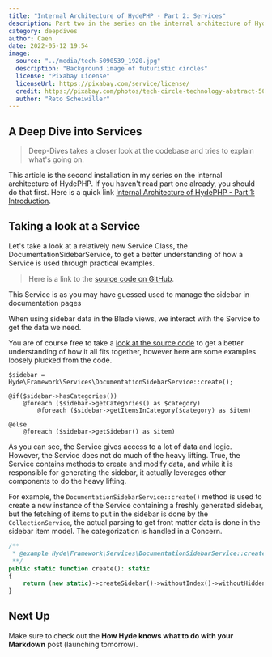 ```yaml
---
title: "Internal Architecture of HydePHP - Part 2: Services"
description: Part two in the series on the internal architecture of HydePHP, this time we take a "Deep Dive" into Services.
category: deepdives
author: Caen
date: 2022-05-12 19:54
image:
  source: "../media/tech-5090539_1920.jpg"
  description: "Background image of futuristic circles"
  license: "Pixabay License"
  licenseUrl: https://pixabay.com/service/license/
  credit: https://pixabay.com/photos/tech-circle-technology-abstract-5090539/
  author: "Reto Scheiwiller"
---
```


## A Deep Dive into Services


> Deep-Dives takes a closer look at the codebase and tries to explain what's going on.

This article is the second installation in my series on the internal architecture of HydePHP.
If you haven't read part one already, you should do that first. Here is a quick link
[Internal Architecture of HydePHP - Part 1: Introduction](https://hydephp.com/posts/internal-architecture-of-hydephp-part-1).

## Taking a look at a Service

Let's take a look at a relatively new Service Class, the DocumentationSidebarService,
to get a better understanding of how a Service is used through practical examples.

> Here is a link to the [source code on GitHub](https://github.com/hydephp/framework/blob/v0.24.0-beta/src/Services/DocumentationSidebarService.php).

This Service is as you may have guessed used to manage the sidebar in documentation pages

When using sidebar data in the Blade views, we interact with the Service to get the data we need.


You are of course free to take a [look at the source code](https://github.com/hydephp/framework/blob/v0.24.0-beta/resources/views/layouts/docs.blade.php)
to get a better understanding of how it all fits together, however here are some examples loosely plucked from the code.

```blade
$sidebar = Hyde\Framework\Services\DocumentationSidebarService::create();

@if($sidebar->hasCategories())
    @foreach ($sidebar->getCategories() as $category)
        @foreach ($sidebar->getItemsInCategory($category) as $item)

@else
    @foreach ($sidebar->getSidebar() as $item)
```

As you can see, the Service gives access to a lot of data and logic.
However, the Service does not do much of the heavy lifting. True, the Service contains methods to create and modify data,
and while it is responsible for generating the sidebar, it actually leverages other components to do the heavy lifting.

For example, the `DocumentationSidebarService::create()` method is used to create a new instance of the Service containing
a freshly generated sidebar, but the fetching of items to put in the sidebar is done by the `CollectionService`, the
actual parsing to get front matter data is done in the sidebar item model. The categorization is handled in a Concern. 

```php
/**
 * @example Hyde\Framework\Services\DocumentationSidebarService::create()
 **/
public static function create(): static
{
    return (new static)->createSidebar()->withoutIndex()->withoutHidden();
}
```

## Next Up

Make sure to check out the **How Hyde knows what to do with your Markdown** post (launching tomorrow).
